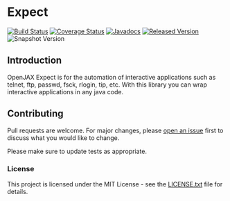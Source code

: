 # Expect

[![Build Status](https://github.com/openjax/expect/actions/workflows/build.yml/badge.svg)](https://github.com/openjax/expect/actions/workflows/build.yml)
[![Coverage Status](https://coveralls.io/repos/github/openjax/expect/badge.svg)](https://coveralls.io/github/openjax/expect)
[![Javadocs](https://www.javadoc.io/badge/org.openjax/expect.svg)](https://www.javadoc.io/doc/org.openjax/expect)
[![Released Version](https://img.shields.io/maven-central/v/org.openjax/expect.svg)](https://mvnrepository.com/artifact/org.openjax/expect)
![Snapshot Version](https://img.shields.io/nexus/s/org.openjax/expect?label=maven-snapshot&server=https%3A%2F%2Foss.sonatype.org)

## Introduction

OpenJAX Expect is for the automation of interactive applications such as telnet, ftp, passwd, fsck, rlogin, tip, etc. With this library you can wrap interactive applications in any java code.

## Contributing

Pull requests are welcome. For major changes, please [open an issue](../../issues) first to discuss what you would like to change.

Please make sure to update tests as appropriate.

### License

This project is licensed under the MIT License - see the [LICENSE.txt](LICENSE.txt) file for details.